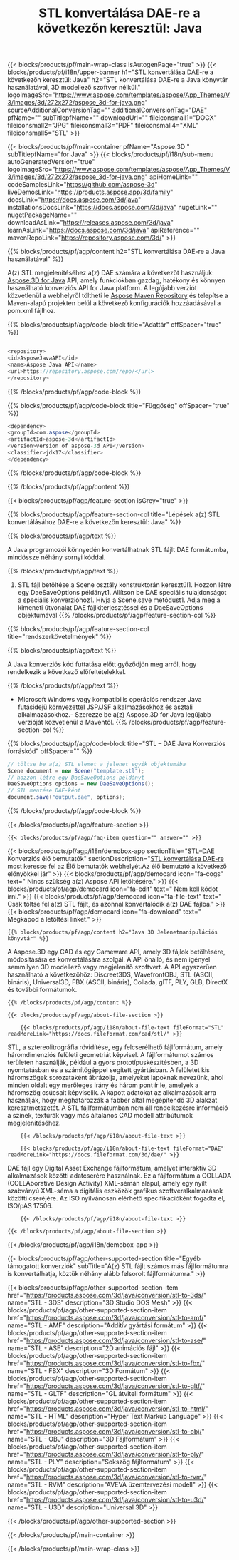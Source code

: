 ﻿---
title: "STL konvertálása DAE-re a következőn keresztül: Java "
weight: 930
url: /hu/java/conversion/stl-to-dae/ 
description: Minta Java konverziós kód STL formátumhoz DAE fájlba. Ezzel a példakóddal konvertálhatja a(z) STL kódot DAE-re bármely web- vagy asztali Java alapú alkalmazásban.
---
{{< blocks/products/pf/main-wrap-class isAutogenPage="true" >}}
{{< blocks/products/pf/i18n/upper-banner h1="STL konvertálása DAE-re a következőn keresztül: Java" h2="STL konvertálása DAE-re a Java könyvtár használatával, 3D modellező szoftver nélkül." logoImageSrc="https://www.aspose.com/templates/aspose/App_Themes/V3/images/3d/272x272/aspose_3d-for-java.png" sourceAdditionalConversionTag="" additionalConversionTag="DAE" pfName="" subTitlepfName="" downloadUrl="" fileiconsmall1="DOCX" fileiconsmall2="JPG" fileiconsmall3="PDF" fileiconsmall4="XML" fileiconsmall5="STL" >}}

{{< blocks/products/pf/main-container pfName="Aspose.3D " subTitlepfName="for Java" >}}
{{< blocks/products/pf/i18n/sub-menu autoGeneratedVersion="true" logoImageSrc="https://www.aspose.com/templates/aspose/App_Themes/V3/images/3d/272x272/aspose_3d-for-java.png" apiHomeLink="" codeSamplesLink="https://github.com/aspose-3d" liveDemosLink="https://products.aspose.app/3d/family" docsLink="https://docs.aspose.com/3d/java" installationsDocsLink="https://docs.aspose.com/3d/java" nugetLink="" nugetPackageName="" downloadAsLink="https://releases.aspose.com/3d/java" learnAsLink="https://docs.aspose.com/3d/java" apiReference="" mavenRepoLink="https://repository.aspose.com/3d/" >}}

{{% blocks/products/pf/agp/content h2="STL konvertálása DAE-re a Java használatával" %}}

 A(z) STL megjelenítéséhez a(z) DAE számára a következőt használjuk:
 [Aspose.3D for Java](https://products.aspose.com/3d/java) 
 API, amely funkciókban gazdag, hatékony és könnyen használható konverziós API for Java platform. A legújabb verziót közvetlenül a webhelyről töltheti le
 [Aspose Maven Repository](https://repository.aspose.com/3d/) 
 és telepítse a Maven-alapú projekten belül a következő konfigurációk hozzáadásával a pom.xml fájlhoz.

{{% blocks/products/pf/agp/code-block title="Adattár" offSpacer="true" %}}

```cs

<repository>
<id>AsposeJavaAPI</id>
<name>Aspose Java API</name>
<url>https://repository.aspose.com/repo/</url>
</repository>


```

{{% /blocks/products/pf/agp/code-block %}}

{{% blocks/products/pf/agp/code-block title="Függőség" offSpacer="true" %}}

```cs
<dependency>
<groupId>com.aspose</groupId>
<artifactId>aspose-3d</artifactId>
<version>version of aspose-3d API</version>
<classifier>jdk17</classifier>
</dependency>


```

{{% /blocks/products/pf/agp/code-block %}}

{{% /blocks/products/pf/agp/content %}}

{{< blocks/products/pf/agp/feature-section isGrey="true" >}}

{{% blocks/products/pf/agp/feature-section-col title="Lépések a(z) STL konvertálásához DAE-re a következőn keresztül: Java" %}}

{{% blocks/products/pf/agp/text %}}

 A Java programozói könnyedén konvertálhatnak STL fájlt DAE formátumba, mindössze néhány sornyi kóddal.

{{% /blocks/products/pf/agp/text %}}

1. STL fájl betöltése a Scene osztály konstruktorán keresztül1. Hozzon létre egy DaeSaveOptions példányt1. Állítson be DAE speciális tulajdonságot a speciális konverzióhoz1. Hívja a Scene.save metódust1. Adja meg a kimeneti útvonalat DAE fájlkiterjesztéssel és a DaeSaveOptions objektumával
{{% /blocks/products/pf/agp/feature-section-col %}}

{{% blocks/products/pf/agp/feature-section-col title="rendszerkövetelmények" %}}

{{% blocks/products/pf/agp/text %}}

 A Java konverziós kód futtatása előtt győződjön meg arról, hogy rendelkezik a következő előfeltételekkel.

{{% /blocks/products/pf/agp/text %}}

- Microsoft Windows vagy kompatibilis operációs rendszer Java futásidejű környezettel JSP/JSF alkalmazásokhoz és asztali alkalmazásokhoz.- Szerezze be a(z) Aspose.3D for Java legújabb verzióját közvetlenül a Maventől.
{{% /blocks/products/pf/agp/feature-section-col %}}

{{% blocks/products/pf/agp/code-block title="STL – DAE Java Konverziós forráskód" offSpacer="" %}}

```cs
// töltse be a(z) STL elemet a jelenet egyik objektumába 
Scene document = new Scene("template.stl");
// hozzon létre egy DaeSaveOptions példányt 
DaeSaveOptions options = new DaeSaveOptions();
// STL mentése DAE-ként 
document.save("output.dae", options);   


```

{{% /blocks/products/pf/agp/code-block %}}

{{< /blocks/products/pf/agp/feature-section >}}

    {{< blocks/products/pf/agp/faq-item question="" answer="" >}}
 

<!-- aboutfile Starts -->

{{< blocks/products/pf/agp/i18n/demobox-app sectionTitle="STL–DAE Konverziós élő bemutatók" sectionDescription="[STL konvertálása DAE-re](https://products.aspose.app/3d/conversion/stl-to-dae) most keresse fel az Élő bemutatók webhelyét.Az élő bemutató a következő előnyökkel jár" >}}
        {{< blocks/products/pf/agp/democard icon="fa-cogs" text=" Nincs szükség a(z) Aspose API letöltésére." >}}
        {{< blocks/products/pf/agp/democard icon="fa-edit" text=" Nem kell kódot írni." >}}
        {{< blocks/products/pf/agp/democard icon="fa-file-text" text=" Csak töltse fel a(z) STL fájlt, és azonnal konvertálódik a(z) DAE fájlba." >}}
        {{< blocks/products/pf/agp/democard icon="fa-download" text=" Megkapod a letöltési linket." >}}

    {{% blocks/products/pf/agp/content h2="Java 3D Jelenetmanipulációs könyvtár" %}}

 A Aspose.3D egy CAD és egy Gameware API, amely 3D fájlok betöltésére, módosítására és konvertálására szolgál. A API önálló, és nem igényel semmilyen 3D modellező vagy megjelenítő szoftvert. A API egyszerűen használható a következőhöz: Discreet3DS, WavefrontOBJ, STL (ASCII, bináris), Universal3D, FBX (ASCII, bináris), Collada, glTF, PLY, GLB, DirectX és további formátumok. 



    {{% /blocks/products/pf/agp/content %}}

    {{< blocks/products/pf/agp/about-file-section >}}

        {{< blocks/products/pf/agp/i18n/about-file-text fileFormat="STL" readMoreLink="https://docs.fileformat.com/cad/stl/" >}}

STL, a sztereolitrográfia rövidítése, egy felcserélhető fájlformátum, amely háromdimenziós felületi geometriát képvisel. A fájlformátumot számos területen használják, például a gyors prototípuskészítésben, a 3D nyomtatásban és a számítógéppel segített gyártásban. A felületet kis háromszögek sorozataként ábrázolja, amelyeket lapoknak nevezünk, ahol minden oldalt egy merőleges irány és három pont ír le, amelyek a háromszög csúcsait képviselik. A kapott adatokat az alkalmazások arra használják, hogy meghatározzák a fabber által megépítendő 3D alakzat keresztmetszetét. A STL fájlformátumban nem áll rendelkezésre információ a színek, textúrák vagy más általános CAD modell attribútumok megjelenítéséhez.


        {{< /blocks/products/pf/agp/i18n/about-file-text >}}

        {{< blocks/products/pf/agp/i18n/about-file-text fileFormat="DAE" readMoreLink="https://docs.fileformat.com/3d/dae/" >}}

DAE fájl egy Digital Asset Exchange fájlformátum, amelyet interaktív 3D alkalmazások közötti adatcserére használnak. Ez a fájlformátum a COLLADA (COLLAborative Design Activity) XML-sémán alapul, amely egy nyílt szabványú XML-séma a digitális eszközök grafikus szoftveralkalmazások közötti cseréjére. Az ISO nyilvánosan elérhető specifikációként fogadta el, ISO/pAS 17506.


        {{< /blocks/products/pf/agp/i18n/about-file-text >}}

    {{< /blocks/products/pf/agp/about-file-section >}}

{{< /blocks/products/pf/agp/i18n/demobox-app >}}

<!-- aboutfile Ends -->

{{< blocks/products/pf/agp/other-supported-section title="Egyéb támogatott konverziók" subTitle="A(z) STL fájlt számos más fájlformátumra is konvertálhatja, köztük néhány alább felsorolt fájlformátumra." >}}

{{< blocks/products/pf/agp/other-supported-section-item href="https://products.aspose.com/3d/java/conversion/stl-to-3ds/" name="STL - 3DS" description="3D Studio DOS Mesh" >}}
{{< blocks/products/pf/agp/other-supported-section-item href="https://products.aspose.com/3d/java/conversion/stl-to-amf/" name="STL - AMF" description="Additív gyártási formátum" >}}
{{< blocks/products/pf/agp/other-supported-section-item href="https://products.aspose.com/3d/java/conversion/stl-to-ase/" name="STL - ASE" description="2D animációs fájl" >}}
{{< blocks/products/pf/agp/other-supported-section-item href="https://products.aspose.com/3d/java/conversion/stl-to-fbx/" name="STL - FBX" description="3D Formátum" >}}
{{< blocks/products/pf/agp/other-supported-section-item href="https://products.aspose.com/3d/java/conversion/stl-to-gltf/" name="STL - GLTF" description="GL átviteli formátum" >}}
{{< blocks/products/pf/agp/other-supported-section-item href="https://products.aspose.com/3d/java/conversion/stl-to-html/" name="STL - HTML" description="Hyper Text Markup Language" >}}
{{< blocks/products/pf/agp/other-supported-section-item href="https://products.aspose.com/3d/java/conversion/stl-to-obj/" name="STL - OBJ" description="3D Fájlformátum" >}}
{{< blocks/products/pf/agp/other-supported-section-item href="https://products.aspose.com/3d/java/conversion/stl-to-ply/" name="STL - PLY" description="Sokszög fájlformátum" >}}
{{< blocks/products/pf/agp/other-supported-section-item href="https://products.aspose.com/3d/java/conversion/stl-to-rvm/" name="STL - RVM" description="AVEVA üzemtervezési modell" >}}
{{< blocks/products/pf/agp/other-supported-section-item href="https://products.aspose.com/3d/java/conversion/stl-to-u3d/" name="STL - U3D" description="Universal 3D" >}}

{{< /blocks/products/pf/agp/other-supported-section >}}

{{< /blocks/products/pf/main-container >}}
    
{{< /blocks/products/pf/main-wrap-class >}}